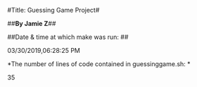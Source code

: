 #Title: Guessing Game Project# 

##**By Jamie Z**##

##Date & time at which make was run: ## 

03/30/2019,06:28:25 PM

*The number of lines of code contained in guessinggame.sh: * 

35 
